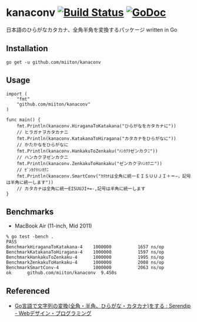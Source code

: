 # kanaconv [![Build Status](https://travis-ci.org/miiton/kanaconv.svg?branch=master)](https://travis-ci.org/miiton/jpconv) [![GoDoc](https://godoc.org/github.com/miiton/kanaconv?status.svg)](https://godoc.org/github.com/miiton/kanaconv)
日本語のひらがなカタカナ、全角半角を変換するパッケージ written in Go

## Installation

```
go get -u github.com/miiton/kanaconv
```

## Usage

```
import (
    "fmt"
    "github.com/miiton/kanaconv"
)

func main() {
    fmt.Println(kanaconv.HiraganaToKatakana("ひらがなをカタカナに"))
    // ヒラガナヲカタカナニ
    fmt.Println(kanaconv.KatakanaToHiragana("カタカナをひらがなに"))
    // かたかなをひらがなに
    fmt.Println(kanaconv.HankakuToZenkaku("ﾊﾝｶｸｦゼンカクﾆ"))
    // ハンカクヲゼンカクニ
    fmt.Println(kanaconv.ZenkakuToHankaku("ゼンカクヲﾊﾝｶｸニ"))
    // ｾﾞﾝｶｸｦﾊﾝｶｸﾆ
	fmt.Println(kanaconv.SmartConv("ｶﾀｶﾅは全角に統一ＥＩＳＵＵＪＩ＋＝−，記号は半角に統一します"))
    // カタカナは全角に統一EISUUJI+=-,記号は半角に統一します
}
```

## Benchmarks

* MacBook Air (11-inch, Mid 2011)

```
% go test -bench .
PASS
BenchmarkHiraganaToKatakana-4	 1000000	      1657 ns/op
BenchmarkKatakanaToHiragana-4	 1000000	      1597 ns/op
BenchmarkHankakuToZenkaku-4  	 1000000	      1995 ns/op
BenchmarkZenkakuToHankaku-4  	 1000000	      2008 ns/op
BenchmarkSmartConv-4         	 1000000	      2063 ns/op
ok  	github.com/miiton/kanaconv	9.450s
```

## Referenced

* [Go言語で文字列の変換(全角・半角、ひらがな・カタカナ)をする : Serendip - Webデザイン・プログラミング](http://www.serendip.ws/archives/6307)
